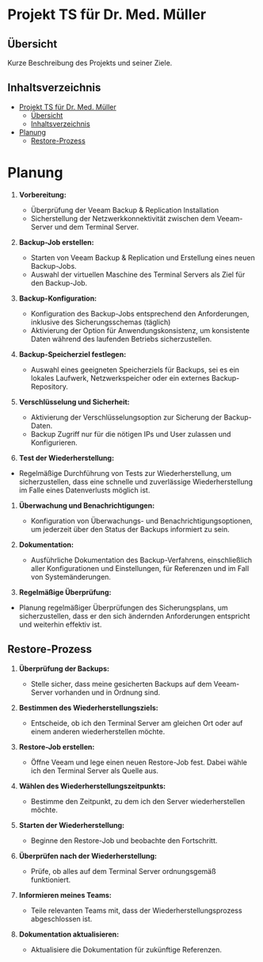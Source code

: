 # Projekt TS für Dr. Med. Müller

## Übersicht

Kurze Beschreibung des Projekts und seiner Ziele.

## Inhaltsverzeichnis

- [Projekt TS für Dr. Med. Müller](#projekt-ts-für-dr-med-müller)
  - [Übersicht](#übersicht)
  - [Inhaltsverzeichnis](#inhaltsverzeichnis)
- [Planung](#planung)
  - [Restore-Prozess](#restore-prozess)

# Planung

1. **Vorbereitung:**
   - Überprüfung der Veeam Backup & Replication Installation 
   - Sicherstellung der Netzwerkkonnektivität zwischen dem Veeam-Server und dem Terminal Server.

2. **Backup-Job erstellen:**
   - Starten von Veeam Backup & Replication und Erstellung eines neuen Backup-Jobs.
   - Auswahl der virtuellen Maschine des Terminal Servers als Ziel für den Backup-Job.

3. **Backup-Konfiguration:**
   - Konfiguration des Backup-Jobs entsprechend den Anforderungen, inklusive des Sicherungsschemas (täglich)
   - Aktivierung der Option für Anwendungskonsistenz, um konsistente Daten während des laufenden Betriebs sicherzustellen.

4. **Backup-Speicherziel festlegen:**
   - Auswahl eines geeigneten Speicherziels für Backups, sei es ein lokales Laufwerk, Netzwerkspeicher oder ein externes Backup-Repository.


5. **Verschlüsselung und Sicherheit:**
   - Aktivierung der Verschlüsselungsoption zur Sicherung der Backup-Daten.
   - Backup Zugriff nur für die nötigen IPs und User zulassen und Konfigurieren.

6. **Test der Wiederherstellung:**
  - Regelmäßige Durchführung von Tests zur Wiederherstellung, um sicherzustellen, dass eine schnelle und zuverlässige Wiederherstellung im Falle eines Datenverlusts möglich ist.

1. **Überwachung und Benachrichtigungen:**
   - Konfiguration von Überwachungs- und Benachrichtigungsoptionen, um jederzeit über den Status der Backups informiert zu sein.

2. **Dokumentation:**
   - Ausführliche Dokumentation des Backup-Verfahrens, einschließlich aller Konfigurationen und Einstellungen, für Referenzen und im Fall von Systemänderungen.

 3. **Regelmäßige Überprüfung:**
   - Planung regelmäßiger Überprüfungen des Sicherungsplans, um sicherzustellen, dass er den sich ändernden Anforderungen entspricht und weiterhin effektiv ist.

## Restore-Prozess

1. **Überprüfung der Backups:**
   - Stelle sicher, dass meine gesicherten Backups auf dem Veeam-Server vorhanden und in Ordnung sind.

2. **Bestimmen des Wiederherstellungsziels:**
   - Entscheide, ob ich den Terminal Server am gleichen Ort oder auf einem anderen wiederherstellen möchte.

3. **Restore-Job erstellen:**
   - Öffne Veeam und lege einen neuen Restore-Job fest. Dabei wähle ich den Terminal Server als Quelle aus.

4. **Wählen des Wiederherstellungszeitpunkts:**
   - Bestimme den Zeitpunkt, zu dem ich den Server wiederherstellen möchte.

5. **Starten der Wiederherstellung:**
   - Beginne den Restore-Job und beobachte den Fortschritt.

6. **Überprüfen nach der Wiederherstellung:**
   - Prüfe, ob alles auf dem Terminal Server ordnungsgemäß funktioniert.

7. **Informieren meines Teams:**
   - Teile relevanten Teams mit, dass der Wiederherstellungsprozess abgeschlossen ist.

8. **Dokumentation aktualisieren:**
   - Aktualisiere die Dokumentation für zukünftige Referenzen.

